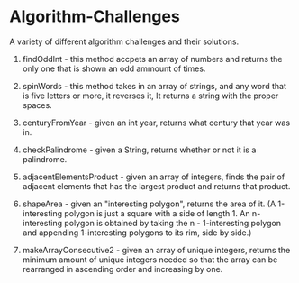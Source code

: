 # Algorithm-Challenges
A variety of different algorithm challenges and their solutions.

1) findOddInt - this method accpets an array of numbers and returns the only one that is shown an odd ammount of times.

2) spinWords - this method takes in an array of strings, and any word that is five letters or more, it reverses it, It returns a string with the proper spaces.

3) centuryFromYear - given an int year, returns what century that year was in.

4) checkPalindrome - given a String, returns whether or not it is a palindrome.

5) adjacentElementsProduct - given an array of integers, finds the pair of adjacent elements that has the largest product and returns that product.

6) shapeArea - given an "interesting polygon", returns the area of it. (A 1-interesting polygon is just a square with a side of length 1. An n-interesting polygon is obtained by taking the n - 1-interesting polygon and appending 1-interesting polygons to its rim, side by side.) 

7) makeArrayConsecutive2 - given an array of unique integers, returns the minimum amount of unique integers needed so that the array can be rearranged in ascending order and increasing by one.

